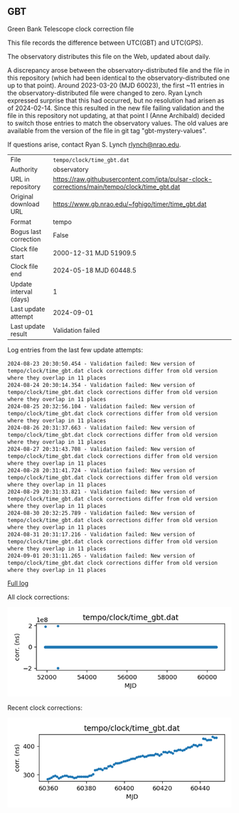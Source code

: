 
## GBT

Green Bank Telescope clock correction file

This file records the difference between UTC(GBT) and UTC(GPS).

The observatory distributes this file on the Web, updated about daily.

A discrepancy arose between the observatory-distributed file and the
file in this repository (which had been identical to the 
observatory-distributed one up to that point). Around 
2023-03-20 (MJD 60023), the first ~11 entries in the 
observatory-distributed file were changed to zero.
Ryan Lynch expressed surprise that this had occurred, but no
resolution had arisen as of 2024-02-14. Since this resulted in
the new file failing validation and the file in this repository
not updating, at that point I (Anne Archibald) decided to
switch those entries to match the observatory values. The old values
are available from the version of the file in git tag 
"gbt-mystery-values".

If questions arise, contact Ryan S. Lynch <rlynch@nrao.edu>.

|     |     |
|:--- |:--- |
| File | `tempo/clock/time_gbt.dat` |
| Authority | observatory |
| URL in repository | <https://raw.githubusercontent.com/ipta/pulsar-clock-corrections/main/tempo/clock/time_gbt.dat> |
| Original download URL | <https://www.gb.nrao.edu/~fghigo/timer/time_gbt.dat> |
| Format | tempo |
| Bogus last correction | False |
| Clock file start | 2000-12-31 MJD 51909.5 |
| Clock file end | 2024-05-18 MJD 60448.5 |
| Update interval (days) | 1 |
| Last update attempt | 2024-09-01 |
| Last update result | Validation failed |

Log entries from the last few update attempts:
```
2024-08-23 20:30:50.454 - Validation failed: New version of tempo/clock/time_gbt.dat clock corrections differ from old version where they overlap in 11 places
2024-08-24 20:30:14.354 - Validation failed: New version of tempo/clock/time_gbt.dat clock corrections differ from old version where they overlap in 11 places
2024-08-25 20:32:56.104 - Validation failed: New version of tempo/clock/time_gbt.dat clock corrections differ from old version where they overlap in 11 places
2024-08-26 20:31:37.663 - Validation failed: New version of tempo/clock/time_gbt.dat clock corrections differ from old version where they overlap in 11 places
2024-08-27 20:31:43.708 - Validation failed: New version of tempo/clock/time_gbt.dat clock corrections differ from old version where they overlap in 11 places
2024-08-28 20:31:41.724 - Validation failed: New version of tempo/clock/time_gbt.dat clock corrections differ from old version where they overlap in 11 places
2024-08-29 20:31:33.821 - Validation failed: New version of tempo/clock/time_gbt.dat clock corrections differ from old version where they overlap in 11 places
2024-08-30 20:32:25.789 - Validation failed: New version of tempo/clock/time_gbt.dat clock corrections differ from old version where they overlap in 11 places
2024-08-31 20:31:17.216 - Validation failed: New version of tempo/clock/time_gbt.dat clock corrections differ from old version where they overlap in 11 places
2024-09-01 20:31:11.265 - Validation failed: New version of tempo/clock/time_gbt.dat clock corrections differ from old version where they overlap in 11 places
```
[Full log](https://raw.githubusercontent.com/ipta/pulsar-clock-corrections/main/log/tempo/clock/time_gbt.dat.log)


All clock corrections:

![plot of all clock corrections](time_gbt.dat.png "All corrections")

Recent clock corrections:

![plot of recent clock corrections](time_gbt.dat.short.png "Recent corrections")

